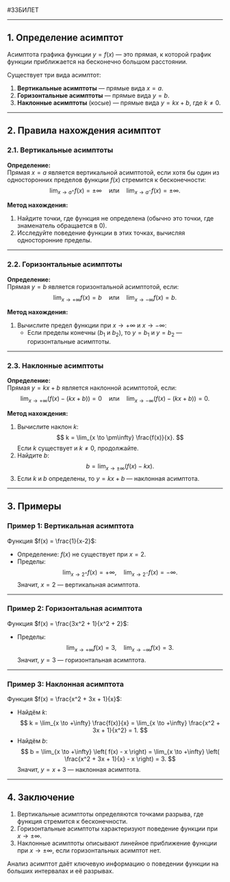 #33БИЛЕТ

---

## 1. Определение асимптот

Асимптота графика функции $y = f(x)$ — это прямая, к которой график функции приближается на бесконечно большом расстоянии.

Существует три вида асимптот:
1. **Вертикальные асимптоты** — прямые вида $x = a$.
2. **Горизонтальные асимптоты** — прямые вида $y = b$.
3. **Наклонные асимптоты** (косые) — прямые вида $y = kx + b$, где $k \neq 0$.

---

## 2. Правила нахождения асимптот

### 2.1. Вертикальные асимптоты

**Определение:**  
Прямая $x = a$ является вертикальной асимптотой, если хотя бы один из односторонних пределов функции $f(x)$ стремится к бесконечности:  
$$
\lim_{x \to a^+} f(x) = \pm \infty \quad \text{или} \quad \lim_{x \to a^-} f(x) = \pm \infty.
$$

**Метод нахождения:**  
1. Найдите точки, где функция не определена (обычно это точки, где знаменатель обращается в $0$).
2. Исследуйте поведение функции в этих точках, вычисляя односторонние пределы.

---

### 2.2. Горизонтальные асимптоты

**Определение:**  
Прямая $y = b$ является горизонтальной асимптотой, если:  
$$
\lim_{x \to +\infty} f(x) = b \quad \text{или} \quad \lim_{x \to -\infty} f(x) = b.
$$

**Метод нахождения:**  
1. Вычислите предел функции при $x \to +\infty$ и $x \to -\infty$:
   - Если пределы конечны ($b_1$ и $b_2$), то $y = b_1$ и $y = b_2$ — горизонтальные асимптоты.

---

### 2.3. Наклонные асимптоты

**Определение:**  
Прямая $y = kx + b$ является наклонной асимптотой, если:  
$$
\lim_{x \to +\infty} \left( f(x) - (kx + b) \right) = 0 \quad \text{или} \quad \lim_{x \to -\infty} \left( f(x) - (kx + b) \right) = 0.
$$

**Метод нахождения:**  
1. Вычислите наклон $k$:
   $$
   k = \lim_{x \to \pm\infty} \frac{f(x)}{x}.
   $$
   Если $k$ существует и $k \neq 0$, продолжайте.
2. Найдите $b$:
   $$
   b = \lim_{x \to \pm\infty} \left( f(x) - kx \right).
   $$
3. Если $k$ и $b$ определены, то $y = kx + b$ — наклонная асимптота.

---

## 3. Примеры

### Пример 1: Вертикальная асимптота
Функция $f(x) = \frac{1}{x-2}$:  
- Определение: $f(x)$ не существует при $x = 2$.  
- Пределы:
  $$
  \lim_{x \to 2^+} f(x) = +\infty, \quad \lim_{x \to 2^-} f(x) = -\infty.
  $$
  Значит, $x = 2$ — вертикальная асимптота.

---

### Пример 2: Горизонтальная асимптота
Функция $f(x) = \frac{3x^2 + 1}{x^2 + 2}$:  
- Пределы:
  $$
  \lim_{x \to +\infty} f(x) = 3, \quad \lim_{x \to -\infty} f(x) = 3.
  $$
  Значит, $y = 3$ — горизонтальная асимптота.

---

### Пример 3: Наклонная асимптота
Функция $f(x) = \frac{x^2 + 3x + 1}{x}$:  
- Найдём $k$:
  $$
  k = \lim_{x \to +\infty} \frac{f(x)}{x} = \lim_{x \to +\infty} \frac{x^2 + 3x + 1}{x^2} = 1.
  $$
- Найдём $b$:
  $$
  b = \lim_{x \to +\infty} \left( f(x) - x \right) = \lim_{x \to +\infty} \left( \frac{x^2 + 3x + 1}{x} - x \right) = 3.
  $$
  Значит, $y = x + 3$ — наклонная асимптота.

---

## 4. Заключение

1. Вертикальные асимптоты определяются точками разрыва, где функция стремится к бесконечности.
2. Горизонтальные асимптоты характеризуют поведение функции при $x \to \pm\infty$.
3. Наклонные асимптоты описывают линейное приближение функции при $x \to \pm\infty$, если горизонтальных асимптот нет.

Анализ асимптот даёт ключевую информацию о поведении функции на больших интервалах и её разрывах.
